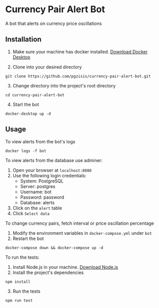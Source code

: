 # Currency Pair Alert Bot

A bot that alerts on currency price oscillations

## Installation

1. Make sure your machine has docker installed. [Download Docker Desktop](https://www.docker.com/products/docker-desktop/)

2. Clone into your desired directory
```
git clone https://github.com/pgzisis/currency-pair-alert-bot.git
```

3. Change directory into the project's root directory
```
cd currency-pair-alert-bot
```

4. Start the bot
```
docker-desktop up -d
```

## Usage

To view alerts from the bot's logs
```
docker logs -f bot
```

To view alerts from the database use adminer:
1. Open your browser at `localhost:8080`
2. Use the following login credentials:
   * System: PostgreSQL
   * Server: postgres
   * Username: bot
   * Password: password
   * Database: alerts
3. Click on the `alert` table
4. Click `Select data`

To change currency pairs, fetch interval or price oscillation percentage
1. Modify the environment variables in `docker-compose.yml` under `bot`
2. Restart the bot
```
docker-compose down && docker-compose up -d
```

To run the tests:
1. Install Node.js in your machine. [Download Node.js](https://nodejs.org/en/download/)
2. Install the project's dependencies
```
npm install
```
3. Run the tests
```
npm run test
```
